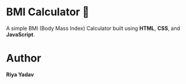 # BMI Calculator 🧮

A simple  BMI (Body Mass Index) Calculator built using **HTML**, **CSS**, and **JavaScript**.


# Author
**Riya Yadav**
